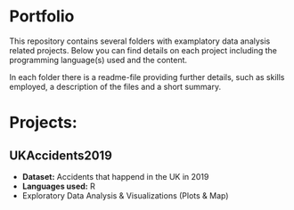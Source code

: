 # Portfolio

This repository contains several folders with examplatory data analysis related projects. Below you can find details on each project including the programming language(s) used and the content.

In each folder there is a readme-file providing further details, such as skills employed, a description of the files and a short summary.

# Projects:

## UKAccidents2019
- **Dataset:** Accidents that happend in the UK in 2019
- **Languages used:** R
- Exploratory Data Analysis & Visualizations (Plots & Map)
